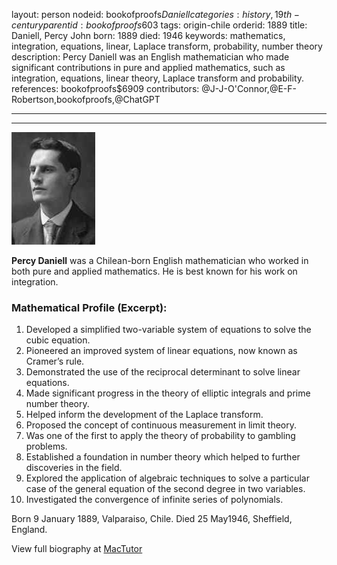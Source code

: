 layout: person
nodeid: bookofproofs$Daniell
categories: history,19th-century
parentid: bookofproofs$603
tags: origin-chile
orderid: 1889
title: Daniell, Percy John
born: 1889
died: 1946
keywords: mathematics, integration, equations, linear, Laplace transform, probability, number theory
description: Percy Daniell was an English mathematician who made significant contributions in pure and applied mathematics, such as integration, equations, linear theory, Laplace transform and probability.
references: bookofproofs$6909
contributors: @J-J-O'Connor,@E-F-Robertson,bookofproofs,@ChatGPT

---



---

![Daniell.jpg](https://github.com/bookofproofs/bookofproofs.github.io/blob/main/_sources/_assets/images/portraits/Daniell.jpg?raw=true)

**Percy Daniell** was a Chilean-born English mathematician who worked in both  pure and applied mathematics. He is best known for his work on integration.

### Mathematical Profile (Excerpt):
1. Developed a simplified two-variable system of equations to solve the cubic equation.
2. Pioneered an improved system of linear equations, now known as Cramer’s rule.
3. Demonstrated the use of the reciprocal determinant to solve linear equations.
4. Made significant progress in the theory of elliptic integrals and prime number theory.
5. Helped inform the development of the Laplace transform.
6. Proposed the concept of continuous measurement in limit theory.
7. Was one of the first to apply the theory of probability to gambling problems.
8. Established a foundation in number theory which helped to further discoveries in the field.
9. Explored the application of algebraic techniques to solve a particular case of the general equation of the second degree in two variables.
10. Investigated the convergence of infinite series of polynomials.

Born 9 January 1889, Valparaiso, Chile. Died 25 May1946, Sheffield, England.

View full biography at [MacTutor](https://mathshistory.st-andrews.ac.uk/Biographies/Daniell/)
